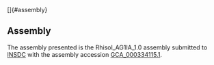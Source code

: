 []{#assembly}

Assembly
--------

The assembly presented is the Rhisol\_AG1IA\_1.0 assembly submitted to
[INSDC](http://www.insdc.org) with the assembly accession
[GCA\_000334115.1](http://www.ebi.ac.uk/ena/data/view/GCA_000334115.1).
